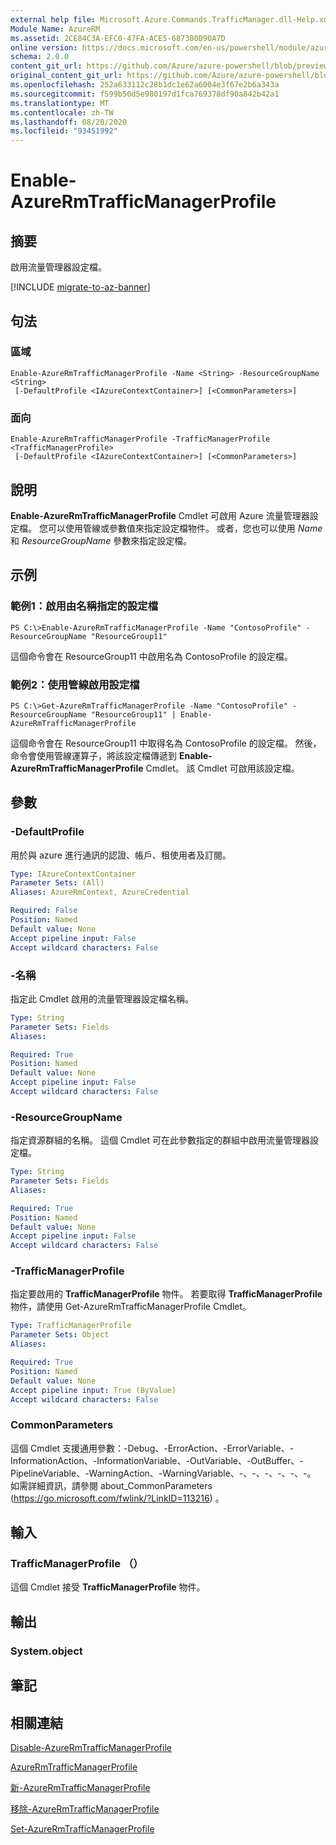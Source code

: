```yaml
---
external help file: Microsoft.Azure.Commands.TrafficManager.dll-Help.xml
Module Name: AzureRM
ms.assetid: 2CE84C3A-EFC0-47FA-ACE5-687380D90A7D
online version: https://docs.microsoft.com/en-us/powershell/module/azurerm.trafficmanager/enable-azurermtrafficmanagerprofile
schema: 2.0.0
content_git_url: https://github.com/Azure/azure-powershell/blob/preview/src/ResourceManager/TrafficManager/Commands.TrafficManager2/help/Enable-AzureRmTrafficManagerProfile.md
original_content_git_url: https://github.com/Azure/azure-powershell/blob/preview/src/ResourceManager/TrafficManager/Commands.TrafficManager2/help/Enable-AzureRmTrafficManagerProfile.md
ms.openlocfilehash: 252a633112c28b1dc1e62a6004e3f67e2b6a343a
ms.sourcegitcommit: f599b50d5e980197d1fca769378df90a842b42a1
ms.translationtype: MT
ms.contentlocale: zh-TW
ms.lasthandoff: 08/20/2020
ms.locfileid: "93451992"
---
```

# Enable-AzureRmTrafficManagerProfile

## 摘要
啟用流量管理器設定檔。

[!INCLUDE [migrate-to-az-banner](../../includes/migrate-to-az-banner.md)]

## 句法

### 區域
```
Enable-AzureRmTrafficManagerProfile -Name <String> -ResourceGroupName <String>
 [-DefaultProfile <IAzureContextContainer>] [<CommonParameters>]
```

### 面向
```
Enable-AzureRmTrafficManagerProfile -TrafficManagerProfile <TrafficManagerProfile>
 [-DefaultProfile <IAzureContextContainer>] [<CommonParameters>]
```

## 說明
**Enable-AzureRmTrafficManagerProfile** Cmdlet 可啟用 Azure 流量管理器設定檔。
您可以使用管線或參數值來指定設定檔物件。
或者，您也可以使用 *Name* 和 *ResourceGroupName* 參數來指定設定檔。

## 示例

### 範例1：啟用由名稱指定的設定檔
```
PS C:\>Enable-AzureRmTrafficManagerProfile -Name "ContosoProfile" -ResourceGroupName "ResourceGroup11"
```

這個命令會在 ResourceGroup11 中啟用名為 ContosoProfile 的設定檔。

### 範例2：使用管線啟用設定檔
```
PS C:\>Get-AzureRmTrafficManagerProfile -Name "ContosoProfile" -ResourceGroupName "ResourceGroup11" | Enable-AzureRmTrafficManagerProfile
```

這個命令會在 ResourceGroup11 中取得名為 ContosoProfile 的設定檔。
然後，命令會使用管線運算子，將該設定檔傳遞到 **Enable-AzureRmTrafficManagerProfile** Cmdlet。
該 Cmdlet 可啟用該設定檔。

## 參數

### -DefaultProfile
用於與 azure 進行通訊的認證、帳戶、租使用者及訂閱。

```yaml
Type: IAzureContextContainer
Parameter Sets: (All)
Aliases: AzureRmContext, AzureCredential

Required: False
Position: Named
Default value: None
Accept pipeline input: False
Accept wildcard characters: False
```

### -名稱
指定此 Cmdlet 啟用的流量管理器設定檔名稱。

```yaml
Type: String
Parameter Sets: Fields
Aliases: 

Required: True
Position: Named
Default value: None
Accept pipeline input: False
Accept wildcard characters: False
```

### -ResourceGroupName
指定資源群組的名稱。
這個 Cmdlet 可在此參數指定的群組中啟用流量管理器設定檔。

```yaml
Type: String
Parameter Sets: Fields
Aliases: 

Required: True
Position: Named
Default value: None
Accept pipeline input: False
Accept wildcard characters: False
```

### -TrafficManagerProfile
指定要啟用的 **TrafficManagerProfile** 物件。
若要取得 **TrafficManagerProfile** 物件，請使用 Get-AzureRmTrafficManagerProfile Cmdlet。

```yaml
Type: TrafficManagerProfile
Parameter Sets: Object
Aliases: 

Required: True
Position: Named
Default value: None
Accept pipeline input: True (ByValue)
Accept wildcard characters: False
```

### CommonParameters
這個 Cmdlet 支援通用參數：-Debug、-ErrorAction、-ErrorVariable、-InformationAction、-InformationVariable、-OutVariable、-OutBuffer、-PipelineVariable、-WarningAction、-WarningVariable、-、-、-、-、-、-。 如需詳細資訊，請參閱 about_CommonParameters (https://go.microsoft.com/fwlink/?LinkID=113216) 。

## 輸入

### TrafficManagerProfile （）
這個 Cmdlet 接受 **TrafficManagerProfile** 物件。

## 輸出

### System.object

## 筆記

## 相關連結

[Disable-AzureRmTrafficManagerProfile](./Disable-AzureRmTrafficManagerProfile.md)

[AzureRmTrafficManagerProfile](./Get-AzureRmTrafficManagerProfile.md)

[新-AzureRmTrafficManagerProfile](./New-AzureRmTrafficManagerProfile.md)

[移除-AzureRmTrafficManagerProfile](./Remove-AzureRmTrafficManagerProfile.md)

[Set-AzureRmTrafficManagerProfile](./Set-AzureRmTrafficManagerProfile.md)


